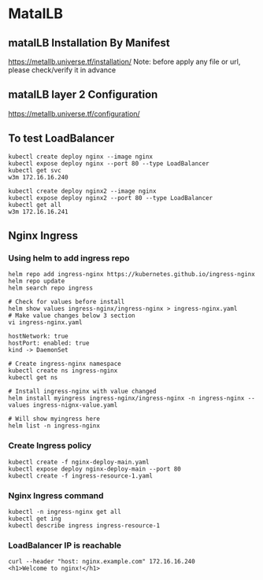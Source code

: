 # MatalLB

## matalLB Installation By Manifest

https://metallb.universe.tf/installation/
Note: before apply any file or url, please check/verify it in advance 

## matalLB layer 2 Configuration

https://metallb.universe.tf/configuration/

## To test LoadBalancer

```shell
kubectl create deploy nginx --image nginx
kubectl expose deploy nginx --port 80 --type LoadBalancer
kubectl get svc 
w3m 172.16.16.240

kubectl create deploy nginx2 --image nginx
kubectl expose deploy nginx2 --port 80 --type LoadBalancer
kubectl get all
w3m 172.16.16.241
```

## Nginx Ingress

### Using helm to add ingress repo

```shell
helm repo add ingress-nginx https://kubernetes.github.io/ingress-nginx
helm repo update
helm search repo ingress

# Check for values before install
helm show values ingress-nginx/ingress-nginx > ingress-nginx.yaml
# Make value changes below 3 section
vi ingress-nginx.yaml 

hostNetwork: true
hostPort: enabled: true
kind -> DaemonSet

# Create ingress-nginx namespace
kubectl create ns ingress-nginx
kubectl get ns

# Install ingress-nginx with value changed
helm install myingress ingress-nginx/ingress-nginx -n ingress-nginx --values ingress-nignx-value.yaml   

# Will show myingress here
helm list -n ingress-nginx 
```

### Create Ingress policy

```shell
kubectl create -f nginx-deploy-main.yaml
kubectl expose deploy nginx-deploy-main --port 80
kubectl create -f ingress-resource-1.yaml
```

### Nginx Ingress command

```shell
kubectl -n ingress-nginx get all 
kubectl get ing
kubectl describe ingress ingress-resource-1
```

### LoadBalancer IP is reachable

```shell
curl --header "host: nginx.example.com" 172.16.16.240
<h1>Welcome to nginx!</h1>
```









